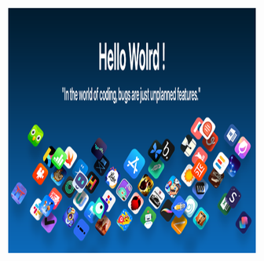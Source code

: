   <img align="left" width="3000" height="500" src="https://github.com/Kyzel-W/Kyzel-W/blob/29176738c2e026c8674df96de7d276a09622766a/banner.png">
